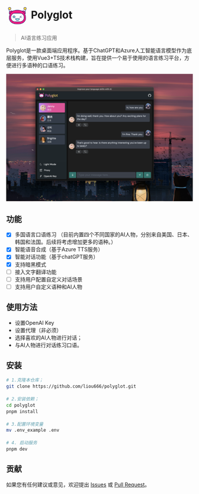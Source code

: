 # <img src="./public/favicon.ico" width="60px" align="center" alt="Polyglot icon"> Polyglot 
>  AI语言练习应用 

Polyglot是一款桌面端应用程序。基于ChatGPT和Azure人工智能语言模型作为底层服务，使用Vue3+TS技术栈构建，旨在提供一个易于使用的语言练习平台，方便进行多语种的口语练习。

<p align="center">
  <img width="" alt="Screenshot: Polyglot App running" src="./screenshot/dark.png">
</p>

## 功能
- [x] 多国语言口语练习 （目前内置四个不同国家的AI人物，分别来自美国、日本、韩国和法国。后续将考虑增加更多的语种。）
- [x] 智能语音合成（基于Azure TTS服务）
- [x] 智能对话功能（基于chatGPT服务）
- [x] 支持暗黑模式
- [ ] 接入文字翻译功能
- [ ] 支持用户配置自定义对话场景
- [ ] 支持用户自定义语种和AI人物
## 使用方法
+ 设置OpenAI Key
+ 设置代理（非必须）
+ 选择喜欢的AI人物进行对话；
+ 与AI人物进行对话练习口语。

## 安装
```bash
# 1.克隆本仓库；
git clone https://github.com/liou666/polyglot.git

# 2.安装依赖；
cd polyglot
pnpm install

# 3.配置环境变量
mv .env_example .env

# 4. 启动服务
pnpm dev
```

## 贡献
如果您有任何建议或意见，欢迎提出 [Issues](https://github.com/liou666/polyglot/issues) 或 [ Pull Request](https://github.com/liou666/polyglot/pulls)。
